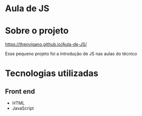 # Aula de JS
# Sobre o projeto

https://theovigano.github.io/Aula-de-JS/

Esse pequeno projeto foi a introdução de JS nas aulas do técnico

# Tecnologias utilizadas
## Front end
- HTML
- JavaScript
